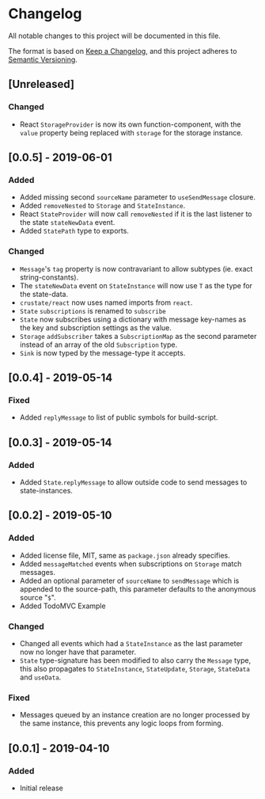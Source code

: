 # Changelog

All notable changes to this project will be documented in this file.

The format is based on [Keep a Changelog](https://keepachangelog.com/en/1.0.0/),
and this project adheres to [Semantic Versioning](https://semver.org/spec/v2.0.0.html).

## [Unreleased]
### Changed
- React `StorageProvider` is now its own function-component, with the `value`
  property being replaced with `storage` for the storage instance.

## [0.0.5] - 2019-06-01
### Added
- Added missing second `sourceName` parameter to `useSendMessage` closure.
- Added `removeNested` to `Storage` and `StateInstance`.
- React `StateProvider` will now call `removeNested` if it is the last listener
  to the state `stateNewData` event.
- Added `StatePath` type to exports.

### Changed
- `Message`'s `tag` property is now contravariant to allow subtypes (ie. exact
  string-constants).
- The `stateNewData` event on `StateInstance` will now use `T` as the type
  for the state-data.
- `crustate/react` now uses named imports from `react`.
- `State` `subscriptions` is renamed to `subscribe`
- `State` now subscribes using a dictionary with message key-names as the key
  and subscription settings as the value.
- `Storage` `addSubscriber` takes a `SubscriptionMap` as the second parameter
  instead of an array of the old `Subscription` type.
- `Sink` is now typed by the message-type it accepts.

## [0.0.4] - 2019-05-14
### Fixed
- Added `replyMessage` to list of public symbols for build-script.

## [0.0.3] - 2019-05-14
### Added
- Added `State`.`replyMessage` to allow outside code to send messages to
  state-instances.

## [0.0.2] - 2019-05-10
### Added
- Added license file, MIT, same as `package.json` already specifies.
- Added `messageMatched` events when subscriptions on `Storage` match messages.
- Added an optional parameter of `sourceName` to `sendMessage` which is appended
  to the source-path, this parameter defaults to the anonymous source "`$`".
- Added TodoMVC Example

### Changed
- Changed all events which had a `StateInstance` as the last parameter now no
  longer have that parameter.
- `State` type-signature has been modified to also carry the `Message` type,
  this also propagates to `StateInstance`, `StateUpdate`, `Storage`,
  `StateData` and `useData`.

### Fixed
- Messages queued by an instance creation are no longer processed by the same
  instance, this prevents any logic loops from forming.

## [0.0.1] - 2019-04-10
### Added
- Initial release
